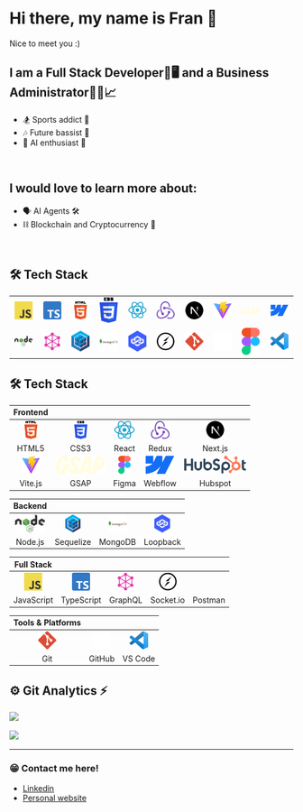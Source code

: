 # Hi there, my name is Fran 👋
Nice to meet you :)

## I am a Full Stack Developer🎨🖥️ and a Business Administrator👨‍🎓📈

-   🏂 Sports addict 🏉
-   🎶 Future bassist 🎸
-   🤖 AI enthusiast 🧠

<br/>

## I would love to learn more about:

-   🗣️ AI Agents 🛠️
-   ⛓️ Blockchain and Cryptocurrency 💸

<br/>

## 🛠 Tech Stack

<table>
  <tr>
    <td align="center" width="96">
      <img alt="JavaScript" width="32px" src="assets/javascript.png" />
    </td>
    <td align="center" width="96">
      <img alt="TypeScript" width="32px" src="assets/typescript.png" />
    </td>
    <td align="center" width="96">
      <img alt="HTML5" width="32px" src="assets/html5.png" />
    </td>
    <td align="center" width="96">
      <img alt="CSS3" width="32px" src="assets/css.png" />
    </td>
    <td align="center" width="96">
      <img alt="React" width="32px" src="assets/react.svg" />
    </td>
    <td align="center" width="96">
      <img alt="Redux" width="32px" src="assets/redux.png" />
    </td>
    <td align="center" width="96">
      <img alt="Next.js" width="32px" src="assets/next.svg" />
    </td>
    <td align="center" width="96">
      <img alt="Vite.js" width="32px" src="assets/vite.svg" />
    </td>    
    <td align="center" width="96">
      <img alt="GSAP" width="32px" src="assets/gsap.svg" />
    </td>  
    <td align="center" width="96">
      <img alt="Webflow" width="32px" src="assets/webflow.svg" />
    </td>
  </tr>
  <tr>  
    <td align="center" width="96">
      <img alt="Node.js" width="32px" src="assets/nodejs.png" />
    </td>
    <td align="center" width="96">
      <img alt="GraphQL" width="32px" src="assets/graphql.png" />
    </td>
    <td align="center" width="96">
      <img alt="Sequelize" width="32px" src="assets/sequelize.png" />
    </td>
    <td align="center" width="96">
      <img alt="MongoDB" width="32px" src="assets/mongodb.png" />
    </td>
    <td align="center" width="96">
      <img alt="Loopback" width="32px" src="assets/loopback.png" />
    </td>
    <td align="center" width="96">
      <img alt="Socket.io" width="32px" src="assets/socketio.png" />
    </td>
    <td align="center" width="96">
      <img alt="Git" width="32px" src="assets/git.png" />
    </td>
    <td align="center" width="96">
      <img alt="GitHub" width="32px" src="assets/github.webp" />
    </td>
    <td align="center" width="96">
      <img alt="Figma" width="32px" src="assets/figma.png" />
    </td>    
    <td align="center" width="96">
      <img alt="Visual Studio Code" width="32px" src="assets/vscode.svg" />
    </td>
  </tr>
</table>

## 🛠 Tech Stack

| Frontend |  |  |  |  |
|:--------:|:--------:|:--------:|:--------:|:--------:|
| <img src="assets/html5.png" height="32"> | <img src="assets/css.png" height="32"> | <img src="assets/react.svg" height="32"> | <img src="assets/redux.png" height="32"> | <img src="assets/next.svg" height="32"> |
| HTML5 | CSS3 | React | Redux | Next.js |
| <img src="assets/vite.svg" height="32"> | <img src="assets/gsap.svg" height="32"> | <img src="assets/figma.png" height="32"> | <img src="assets/webflow.svg" height="32"> | <img src="assets/hubspot.svg" height="32"> |
| Vite.js | GSAP | Figma | Webflow |  Hubspot |

| Backend |  |  |  |
|:--------:|:--------:|:--------:|:--------:|
| <img src="assets/nodejs.png" height="32"> | <img src="assets/sequelize.png" height="32"> | <img src="assets/mongodb.png" height="32"> | <img src="assets/loopback.png" height="32"> |
| Node.js | Sequelize | MongoDB | Loopback |

| Full Stack |  |  |  |  |
|:--------:|:--------:|:--------:|:--------:|:--------:|
| <img src="assets/javascript.png" height="32"> | <img src="assets/typescript.png" height="32"> | <img src="assets/graphql.png" height="32"> | <img src="assets/socketio.png" height="32"> |
| JavaScript | TypeScript | GraphQL | Socket.io | Postman

| Tools & Platforms |  |  |
|:--------:|:--------:|:--------:|
| <img src="assets/git.png" height="32"> | <img src="assets/github.webp" height="32"> | <img src="assets/vscode.svg" height="32"> |
| Git | GitHub | VS Code |

## ⚙️ Git Analytics ⚡

<p><img src="https://github-readme-stats.vercel.app/api?username=frangoni&theme=dark&show_icons=true" /></p>
<p><img src="https://github-readme-stats.vercel.app/api/top-langs/?username=frangoni&theme=dark&layout=compact" width="320" /></p>

<hr/>

### 😁 Contact me here!

-   [Linkedin][linkedin]
-   [Personal website][portfolio]

[portfolio]: https://betodev.netlify.app/
[linkedin]: https://www.linkedin.com/in/francisco-go%C3%B1i-piuma-dev/
